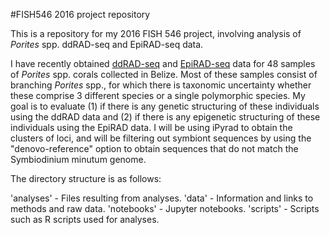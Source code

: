 #FISH546 2016 project repository

This is a repository for my 2016 FISH 546 project, involving analysis of _Porites_ spp. ddRAD-seq and EpiRAD-seq data.

I have recently obtained [ddRAD-seq](http://journals.plos.org/plosone/article?id=10.1371/journal.pone.0037135) and [EpiRAD-seq](http://onlinelibrary.wiley.com/doi/10.1111/2041-210X.12435/abstract) data for 48 samples of _Porites_ spp. corals collected in Belize. Most of these samples consist of branching _Porites_ spp., for which there is taxonomic uncertainty whether these comprise 3 different species or a single polymorphic species. My goal is to evaluate (1) if there is any genetic structuring of these individuals using the ddRAD data and (2) if there is any epigenetic structuring of these individuals using the EpiRAD data. I will be using iPyrad to obtain the clusters of loci, and will be filtering out symbiont sequences by using the "denovo-reference" option to obtain sequences that do not match the Symbiodinium minutum genome.

The directory structure is as follows:

'analyses'  - Files resulting from analyses.
'data' -  Information and links to methods and raw data.
'notebooks'	- Jupyter notebooks.
'scripts' - Scripts such as R scripts used for analyses.